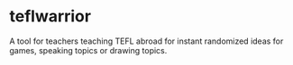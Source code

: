# teflwarrior
A tool for teachers teaching TEFL abroad for instant randomized ideas for games, speaking topics or drawing topics.
